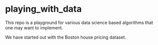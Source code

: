 # playing_with_data

This repo is a playground for various data science based algorithms that one may want to implement.

We have started out with the Boston house pricing dataset.